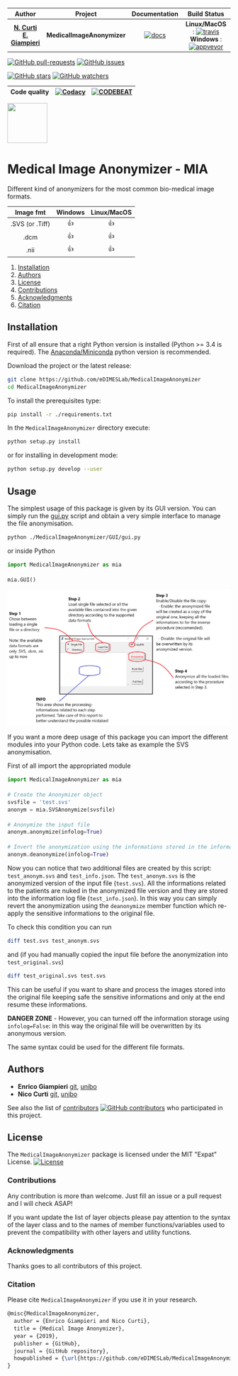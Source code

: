 | **Author**   | **Project** | **Documentation**                                                                   | **Build Status**              |
|:------------:|:-----------:|:-----------------------------------------------------------------------------------:|:-----------------------------:|
|   [**N. Curti**](https://github.com/Nico-Curti) <br/> [**E. Giampieri**](https://github.com/EnricoGiampieri)   |  **MedicalImageAnonymizer**  | [![docs](https://img.shields.io/badge/documentation-latest-blue.svg?style=plastic)](https://github.com/eDIMESLab/MedicalImageAnonymizer/blob/master/docs/usage.png) | **Linux/MacOS** : [![travis](https://travis-ci.com/eDIMESLab/MedicalImageAnonymizer.svg?branch=master)](https://travis-ci.com/eDIMESLab/MedicalImageAnonymizer) <br/> **Windows** : [![appveyor](https://ci.appveyor.com/api/projects/status/6e8g728oe5ipa0yx?svg=true)](https://ci.appveyor.com/project/Nico-Curti/medicalimageanonymizer-0eiii) |

[![GitHub pull-requests](https://img.shields.io/github/issues-pr/eDIMESLab/MedicalImageAnonymizer.svg?style=plastic)](https://github.com/eDIMESLab/MedicalImageAnonymizer/pulls)
[![GitHub issues](https://img.shields.io/github/issues/eDIMESLab/MedicalImageAnonymizer.svg?style=plastic)](https://github.com/eDIMESLab/MedicalImageAnonymizer/issues)

[![GitHub stars](https://img.shields.io/github/stars/eDIMESLab/MedicalImageAnonymizer.svg?label=Stars&style=social)](https://github.com/eDIMESLab/MedicalImageAnonymizer/stargazers)
[![GitHub watchers](https://img.shields.io/github/watchers/eDIMESLab/MedicalImageAnonymizer.svg?label=Watch&style=social)](https://github.com/eDIMESLab/MedicalImageAnonymizer/watchers)

| **Code quality** | [![Codacy](https://api.codacy.com/project/badge/Grade/393538cc4c4646b9ae16c5c82c4f79fd)](https://www.codacy.com/gh/eDIMESLab/MedicalImageAnonymizer?utm_source=github.com&amp;utm_medium=referral&amp;utm_content=eDIMESLab/MedicalImageAnonymizer&amp;utm_campaign=Badge_Grade) | [![CODEBEAT](https://codebeat.co/badges/bbb3362f-8476-4175-9c51-184278618686)](https://codebeat.co/projects/github-com-edimeslab-medicalimageanonymizer-master) |
|:-------:|:-------:|:-------:|

<a href="https://github.com/eDIMESLab">
<div class="image">
<img src="https://cdn.rawgit.com/physycom/templates/697b327d/logo_unibo.png" width="90" height="90">
</div>
</a>

# Medical Image Anonymizer - MIA

Different kind of anonymizers for the most common bio-medical image formats.

|  **Image fmt**  |     **Windows**             |    **Linux/MacOS**          |
|:---------------:|:---------------------------:|:---------------------------:|
| .SVS (or .Tiff) | :+1:                        | :+1:                        |
|     .dcm        | :+1:                        | :+1:                        |
|     .nii        | :+1:                        | :+1:                        |

1. [Installation](#installation)
2. [Authors](#authors)
3. [License](#license)
4. [Contributions](#contributions)
5. [Acknowledgments](#acknowledgments)
6. [Citation](#citation)


## Installation

First of all ensure that a right Python version is installed (Python >= 3.4 is required). <!-- to check -->
The [Anaconda/Miniconda](https://www.anaconda.com/) python version is recommended.

Download the project or the latest release:

```bash
git clone https://github.com/eDIMESLab/MedicalImageAnonymizer
cd MedicalImageAnonymizer
```

To install the prerequisites type:

```bash
pip install -r ./requirements.txt
```

In the `MedicalImageAnonymizer` directory execute:

```bash
python setup.py install
```

or for installing in development mode:

```bash
python setup.py develop --user
```

## Usage

The simplest usage of this package is given by its GUI version.
You can simply run the [gui.py](https://github.com/eDIMESLab/MedicalImageAnonymizer/blob/master/MedicalImageAnonymizer/GUI/gui.py) script and obtain a very simple interface to manage the file anonymisation.

```bash
python ./MedicalImageAnonymizer/GUI/gui.py
```

or inside Python

```python
import MedicalImageAnonymizer as mia

mia.GUI()
```

![Medical Image Anonymizer Graphic Interface](https://github.com/eDIMESLab/MedicalImageAnonymizer/blob/master/docs/usage.png)

If you want a more deep usage of this package you can import the different modules into your Python code.
Lets take as example the SVS anonymisation.

First of all import the appropriated module

```python
import MedicalImageAnonymizer as mia

# Create the Anonymizer object
svsfile = 'test.svs'
anonym = mia.SVSAnonymize(svsfile)

# Anonymize the input file
anonym.anonymize(infolog=True)

# Invert the anonymization using the informations stored in the informations log created
anonym.deanonymize(infolog=True)
```

Now you can notice that two additional files are created by this script: `test_anonym.svs` and `test_info.json`.
The `test_anonym.svs` is the anonymized version of the input file (`test.svs`).
All the informations related to the patients are nuked in the anonymized file version and they are stored into the information log file (`test_info.json`).
In this way you can simply revert the anonymization using the `deanonymize` member function which re-apply the sensitive informations to the original file.

To check this condition you can run

```bash
diff test.svs test_anonym.svs
```

and (if you had manually copied the input file before the anonymization into `test_original.svs`)

```bash
diff test_original.svs test.svs
```

This can be useful if you want to share and process the images stored into the original file keeping safe the sensitive informations and only at the end resume these informations.

**DANGER ZONE** - However, you can turned off the information storage using `infolog=False`: in this way the original file will be overwritten by its anonymous version.

The same syntax could be used for the different file formats.

## Authors

* **Enrico Giampieri** [git](https://github.com/EnricoGiampieri), [unibo](https://www.unibo.it/sitoweb/enrico.giampieri)
* **Nico Curti** [git](https://github.com/Nico-Curti), [unibo](https://www.unibo.it/sitoweb/nico.curti2)

See also the list of [contributors](https://github.com/eDIMESLab/MedicalImageAnonymizer/contributors) [![GitHub contributors](https://img.shields.io/github/contributors/eDIMESLab/MedicalImageAnonymizer.svg?style=plastic)](https://github.com/eDIMESLab/MedicalImageAnonymizer/graphs/contributors/) who participated in this project.

## License

The `MedicalImageAnonymizer` package is licensed under the MIT "Expat" License. [![License](https://img.shields.io/github/license/mashape/apistatus.svg)](https://github.com/eDIMESLab/MedicalImageAnonymizer/blob/master/LICENSE.md)


### Contributions

Any contribution is more than welcome. Just fill an issue or a pull request and I will check ASAP!

If you want update the list of layer objects please pay attention to the syntax of the layer class and to the names of member functions/variables used to prevent the compatibility with other layers and utility functions.


### Acknowledgments

Thanks goes to all contributors of this project.

### Citation

Please cite `MedicalImageAnonymizer` if you use it in your research.

```tex
@misc{MedicalImageAnonymizer,
  author = {Enrico Giampieri and Nico Curti},
  title = {Medical Image Anonymizer},
  year = {2019},
  publisher = {GitHub},
  journal = {GitHub repository},
  howpublished = {\url{https://github.com/eDIMESLab/MedicalImageAnonymizer}},
}
```

